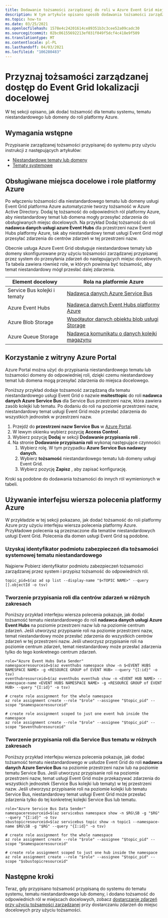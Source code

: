 ```yaml
---
title: Dodawanie tożsamości zarządzanej do roli w Azure Event Grid miejscu docelowym
description: W tym artykule opisano sposób dodawania tożsamości zarządzanej do ról platformy Azure w miejscach docelowych, takich jak Azure Service Bus i Azure Event Hubs.
ms.topic: how-to
ms.date: 03/25/2021
ms.openlocfilehash: 1578e4c24201614ce89351b3c3cee52a09cadc30
ms.sourcegitcommit: 02bc06155692213ef031f049f5dcf4c418e9f509
ms.translationtype: MT
ms.contentlocale: pl-PL
ms.lasthandoff: 04/03/2021
ms.locfileid: "106280483"
---
```

# <a name="grant-managed-identity-the-access-to-event-grid-destination"></a>Przyznaj tożsamości zarządzanej dostęp do Event Grid lokalizacji docelowej
W tej sekcji opisano, jak dodać tożsamość dla tematu systemu, tematu niestandardowego lub domeny do roli platformy Azure. 

## <a name="prerequisites"></a>Wymagania wstępne
Przypisanie zarządzanej tożsamości przypisanej do systemu przy użyciu instrukcji z następujących artykułów:

- [Niestandardowe tematy lub domeny](enable-identity-custom-topics-domains.md)
- [Tematy systemowe](enable-identity-system-topics.md)

## <a name="supported-destinations-and-azure-roles"></a>Obsługiwane miejsca docelowe i role platformy Azure
Po włączeniu tożsamości dla niestandardowego tematu lub domeny usługi Event Grid platforma Azure automatycznie tworzy tożsamość w Azure Active Directory. Dodaj tę tożsamość do odpowiednich ról platformy Azure, aby niestandardowy temat lub domena mogły przesyłać zdarzenia do obsługiwanych miejsc docelowych. Na przykład Dodaj tożsamość do roli **nadawca danych usługi azure Event Hubs** dla przestrzeni nazw Event Hubs platformy Azure, tak aby niestandardowy temat usługi Event Grid mógł przesyłać zdarzenia do centrów zdarzeń w tej przestrzeni nazw. 

Obecnie usługa Azure Event Grid obsługuje niestandardowe tematy lub domeny skonfigurowane przy użyciu tożsamości zarządzanej przypisanej przez system do przesyłania zdarzeń do następujących miejsc docelowych. Ta tabela zawiera również role, w których powinna być tożsamość, aby temat niestandardowy mógł przesłać dalej zdarzenia.

| Element docelowy | Rola na platformie Azure | 
| ----------- | --------- | 
| Service Bus kolejki i tematy | [Nadawca danych Azure Service Bus](../service-bus-messaging/authenticate-application.md#azure-built-in-roles-for-azure-service-bus) |
| Azure Event Hubs | [Nadawca danych Event Hubs platformy Azure](../event-hubs/authorize-access-azure-active-directory.md#azure-built-in-roles-for-azure-event-hubs) | 
| Azure Blob Storage | [Współautor danych obiektu blob usługi Storage](../storage/common/storage-auth-aad-rbac-portal.md#azure-roles-for-blobs-and-queues) |
| Azure Queue Storage |[Nadawca komunikatu o danych kolejki magazynu](../storage/common/storage-auth-aad-rbac-portal.md#azure-roles-for-blobs-and-queues) | 


## <a name="use-the-azure-portal"></a>Korzystanie z witryny Azure Portal
Azure Portal można użyć do przypisania niestandardowego tematu lub tożsamości domeny do odpowiedniej roli, dzięki czemu niestandardowy temat lub domena mogą przesyłać zdarzenia do miejsca docelowego. 

Poniższy przykład dodaje tożsamość zarządzaną dla tematu niestandardowego usługi Event Grid o nazwie **msitesttopic** do roli **nadawca danych Azure Service Bus** dla Service Bus przestrzeni nazw, która zawiera zasób kolejki lub tematu. Po dodaniu do roli na poziomie przestrzeni nazw, niestandardowy temat usługi Event Grid może przesłać zdarzenia do wszystkich jednostek w przestrzeni nazw. 

1. Przejdź do **przestrzeni nazw Service Bus** w [Azure Portal](https://portal.azure.com). 
1. W lewym okienku wybierz pozycję **Access Control** . 
1. Wybierz pozycję **Dodaj** w sekcji **Dodawanie przypisania roli** . 
1. Na stronie **Dodawanie przypisania roli** wykonaj następujące czynności:
    1. Wybierz rolę. W tym przypadku **Azure Service Bus nadawcy danych**. 
    1. Wybierz **tożsamość** niestandardowego tematu lub domeny usługi Event Grid. 
    1. Wybierz pozycję **Zapisz** , aby zapisać konfigurację.

Kroki są podobne do dodawania tożsamości do innych ról wymienionych w tabeli. 

## <a name="use-the-azure-cli"></a>Używanie interfejsu wiersza polecenia platformy Azure
W przykładzie w tej sekcji pokazano, jak dodać tożsamość do roli platformy Azure przy użyciu interfejsu wiersza polecenia platformy Azure. Przykładowe polecenia są przeznaczone dla tematów niestandardowych usługi Event Grid. Polecenia dla domen usługi Event Grid są podobne. 

### <a name="get-the-principal-id-for-the-custom-topics-system-identity"></a>Uzyskaj identyfikator podmiotu zabezpieczeń dla tożsamości systemowej tematu niestandardowego 
Najpierw Pobierz identyfikator podmiotu zabezpieczeń tożsamości zarządzanej przez system i przypisz tożsamość do odpowiednich ról.

```azurecli-interactive
topic_pid=$(az ad sp list --display-name "$<TOPIC NAME>" --query [].objectId -o tsv)
```

### <a name="create-a-role-assignment-for-event-hubs-at-various-scopes"></a>Tworzenie przypisania roli dla centrów zdarzeń w różnych zakresach 
Poniższy przykład interfejsu wiersza polecenia pokazuje, jak dodać tożsamość tematu niestandardowego do roli **nadawca danych usługi Azure Event Hubs** na poziomie przestrzeni nazw lub na poziomie centrum zdarzeń. Jeśli utworzysz przypisanie roli na poziomie przestrzeni nazw, temat niestandardowy może przesłać zdarzenia do wszystkich centrów zdarzeń w tej przestrzeni nazw. Jeśli utworzysz przypisanie roli na poziomie centrum zdarzeń, temat niestandardowy może przesłać zdarzenia tylko do tego konkretnego centrum zdarzeń. 


```azurecli-interactive
role="Azure Event Hubs Data Sender" 
namespaceresourceid=$(az eventhubs namespace show -n $<EVENT HUBS NAMESPACE NAME> -g <RESOURCE GROUP of EVENT HUB> --query "{I:id}" -o tsv) 
eventhubresourceid=$(az eventhubs eventhub show -n <EVENT HUB NAME> --namespace-name <EVENT HUBS NAMESPACE NAME> -g <RESOURCE GROUP of EVENT HUB> --query "{I:id}" -o tsv) 

# create role assignment for the whole namespace 
az role assignment create --role "$role" --assignee "$topic_pid" --scope "$namespaceresourceid" 

# create role assignment scoped to just one event hub inside the namespace 
az role assignment create --role "$role" --assignee "$topic_pid" --scope "$eventhubresourceid" 
```

### <a name="create-a-role-assignment-for-a-service-bus-topic-at-various-scopes"></a>Tworzenie przypisania roli dla Service Bus tematu w różnych zakresach 
Poniższy przykład interfejsu wiersza polecenia pokazuje, jak dodać tożsamość tematu niestandardowego w usłudze Event Grid do roli **nadawca danych Azure Service Bus** na poziomie przestrzeni nazw lub na poziomie tematu Service Bus. Jeśli utworzysz przypisanie roli na poziomie przestrzeni nazw, temat usługi Event Grid może przekazywać zdarzenia do wszystkich jednostek (Service Bus kolejki lub tematy) w tej przestrzeni nazw. Jeśli utworzysz przypisanie roli na poziomie kolejki lub tematu Service Bus, niestandardowy temat usługi Event Grid może przesłać zdarzenia tylko do tej konkretnej kolejki Service Bus lub tematu. 

```azurecli-interactive
role="Azure Service Bus Data Sender" 
namespaceresourceid=$(az servicebus namespace show -n $RG\SB -g "$RG" --query "{I:id}" -o tsv 
sbustopicresourceid=$(az servicebus topic show -n topic1 --namespace-name $RG\SB -g "$RG" --query "{I:id}" -o tsv) 

# create role assignment for the whole namespace 
az role assignment create --role "$role" --assignee "$topic_pid" --scope "$namespaceresourceid" 

# create role assignment scoped to just one hub inside the namespace 
az role assignment create --role "$role" --assignee "$topic_pid" --scope "$sbustopicresourceid" 
```

## <a name="next-steps"></a>Następne kroki
Teraz, gdy przypisano tożsamość przypisaną do systemu do tematu systemu, tematu niestandardowego lub domeny, i dodano tożsamość do odpowiednich ról w miejscach docelowych, zobacz [dostarczanie zdarzeń przy użyciu tożsamości zarządzanej](managed-service-identity.md) przy dostarczaniu zdarzeń do miejsc docelowych przy użyciu tożsamości.


